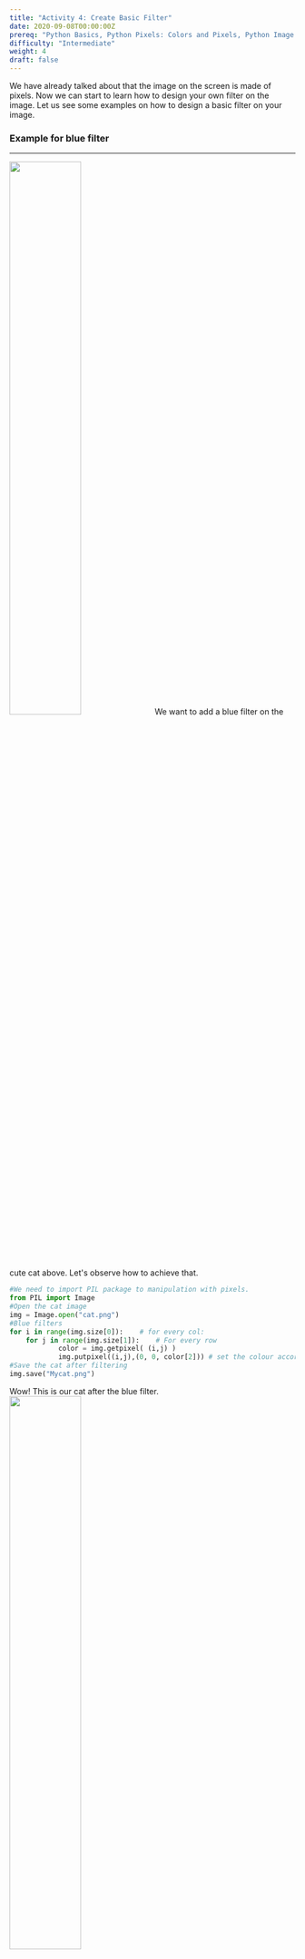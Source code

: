 ```yaml
---
title: "Activity 4: Create Basic Filter"
date: 2020-09-08T00:00:00Z
prereq: "Python Basics, Python Pixels: Colors and Pixels, Python Image manipulation: Open an image"
difficulty: "Intermediate"
weight: 4
draft: false
---
```


We have already talked about that the image on the screen is made of pixels. Now we can start to learn how to design your own filter on the image. Let us see some examples on how to design a basic filter on your image.

### Example for blue filter
<hr/>

<img src="../../media/cat.png" width=50%>
We want to add a blue filter on the cute cat above. Let's observe how to achieve that.

```python
#We need to import PIL package to manipulation with pixels.
from PIL import Image
#Open the cat image
img = Image.open("cat.png")
#Blue filters
for i in range(img.size[0]):    # for every col:
    for j in range(img.size[1]):    # For every row
            color = img.getpixel( (i,j) )
            img.putpixel((i,j),(0, 0, color[2])) # set the colour accordingly
#Save the cat after filtering
img.save("Mycat.png")
```
Wow! This is our cat after the blue filter.
<img src="../../media/bluefiltercat.png" width=50%>
<br/><br/>
<hr/>

### Challenge - Create your own filter
<hr/>

Following the example above, try to create your own filters with different colors.
<iframe height="600px" width="100%" src="https://repl.it/@nuevofoundation/Python-Pixel-Activity4?lite=true" scrolling="no" frameborder="no" allowtransparency="true" allowfullscreen="true" sandbox="allow-forms allow-pointer-lock allow-popups allow-same-origin allow-scripts allow-modals"></iframe>
Finally, please think about and try to create a grey filter. We will talk about how to create a grey filter in the next section.
